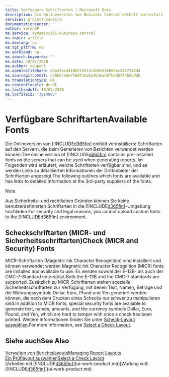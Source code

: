 ```yaml
---
title: Verfügbare Schriftarten | Microsoft Docs
description: Die Onlineversion von Business Central enthält vorinstallierte Schriftarten auf den Servern, die beim Generieren von Berichten verwendet werden können.
services: project-madeira
documentationcenter: ''
author: SorenGP
ms.service: dynamics365-business-central
ms.topic: article
ms.devlang: na
ms.tgt_pltfrm: na
ms.workload: na
ms.search.keywords: ''
ms.date: 10/01/2020
ms.author: edupont
ms.openlocfilehash: 40a39ac441082f4513c4b81d1b805bc2467318d4
ms.sourcegitcommit: ddbb5cede750df1baba4b3eab8fbed6744b5b9d6
ms.translationtype: HT
ms.contentlocale: de-DE
ms.lasthandoff: 10/01/2020
ms.locfileid: "3914985"
---
```

# <a name="available-fonts"></a><span data-ttu-id="aa6a7-103">Verfügbare Schriftarten</span><span class="sxs-lookup"><span data-stu-id="aa6a7-103">Available Fonts</span></span>
<span data-ttu-id="aa6a7-104">Die Onlineversion von [!INCLUDE[d365fin](includes/d365fin_md.md)] enthält vorinstallierte Schriftarten auf den Servern, die beim Generieren von Berichten verwendet werden können.</span><span class="sxs-lookup"><span data-stu-id="aa6a7-104">The online version of [!INCLUDE[d365fin](includes/d365fin_md.md)] contains pre-installed fonts on the servers that can be used when generating reports.</span></span> <span data-ttu-id="aa6a7-105">Im Folgenden wird erläutert, welche Schriftarten verfügbar sind, und es werden Links zu detaillierten Informationen der Drittanbieter der Schriftarten angezeigt.</span><span class="sxs-lookup"><span data-stu-id="aa6a7-105">The following outlines which fonts are available and has links to detailed information at the 3rd-party suppliers of the fonts.</span></span>

> [!NOTE]
> <span data-ttu-id="aa6a7-106">Aus Sicherheits- und rechtlichen Gründen können Sie keine benutzerdefinierten Schriftarten in die [!INCLUDE[d365fin](includes/d365fin_md.md)]-Umgebung hochladen.</span><span class="sxs-lookup"><span data-stu-id="aa6a7-106">For security and legal reasons, you cannot upload custom fonts to the [!INCLUDE[d365fin](includes/d365fin_md.md)] environment.</span></span>

## <a name="check-micr-and-security-fonts"></a><span data-ttu-id="aa6a7-107">Scheckschriftarten (MICR- und Sicherheitsschriftarten)</span><span class="sxs-lookup"><span data-stu-id="aa6a7-107">Check (MICR and Security) Fonts</span></span>  
<span data-ttu-id="aa6a7-108">MICR-Schriftarten (Magnetic Ink Character Recognition) sind installiert und können verwendet werden.</span><span class="sxs-lookup"><span data-stu-id="aa6a7-108">Magnetic Ink Character Recognition (MICR) fonts are installed and available to use.</span></span> <span data-ttu-id="aa6a7-109">Es werden sowohl der E-13B- als auch der CMC-7-Standard unterstützt.</span><span class="sxs-lookup"><span data-stu-id="aa6a7-109">Both the E-13B and the CMC-7 standards are supported.</span></span> <span data-ttu-id="aa6a7-110">Zusätzlich zu MICR-Schriftarten stehen spezielle Sicherheitsschriftarten zur Verfügung, mit denen Text, Namen, Beträge und die Währungssymbole Dollar, Euro, Pfund und Yen generiert werden können, die nach dem Drucken eines Schecks nur schwer zu manipulieren sind.</span><span class="sxs-lookup"><span data-stu-id="aa6a7-110">In addition to MICR fonts, special security fonts are available to generate text, names, amounts, and the currency symbols Dollar, Euro, Pound, and Yen, which are hard to tamper with once a check has been printed.</span></span> <span data-ttu-id="aa6a7-111">Weitere Informationen finden Sie unter [Scheck-Layout auswählen](finance-how-define-check-layouts.md).</span><span class="sxs-lookup"><span data-stu-id="aa6a7-111">For more information, see [Select a Check Layout](finance-how-define-check-layouts.md).</span></span>

## <a name="see-also"></a><span data-ttu-id="aa6a7-112">Siehe auch</span><span class="sxs-lookup"><span data-stu-id="aa6a7-112">See Also</span></span>
[<span data-ttu-id="aa6a7-113">Verwalten von Berichtslayouts</span><span class="sxs-lookup"><span data-stu-id="aa6a7-113">Managing Report Layouts</span></span>](ui-manage-report-layouts.md)  
[<span data-ttu-id="aa6a7-114">Ein Prüflayout auswählen</span><span class="sxs-lookup"><span data-stu-id="aa6a7-114">Select a Check Layout</span></span>](finance-how-define-check-layouts.md)  
<span data-ttu-id="aa6a7-115">[Arbeiten mit [!INCLUDE[d365fin](includes/d365fin_md.md)]](ui-work-product.md)</span><span class="sxs-lookup"><span data-stu-id="aa6a7-115">[Working with [!INCLUDE[d365fin](includes/d365fin_md.md)]](ui-work-product.md)</span></span>
